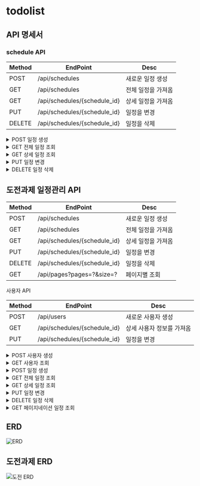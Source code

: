 # todolist

## API 명세서
### schedule API

|Method|EndPoint|Desc|
|------|---|---|
|POST|/api/schedules|새로운 일정 생성|
|GET|/api/schedules|전체 일정을 가져옴|
|GET|/api/schedules/{schedule_id}|상세 일정을 가져옴|
|PUT|/api/schedules/{schedule_id}|일정을 변경|
|DELETE|/api/schedules/{schedule_id}|일정을 삭제|


<details>
<summary>POST 일정 생성</summary>
<div markdown="1">       

/api/schedules
  - Request body

|파라미터|타입  |필수여부|설명  |
|------|------|------|------|
|title |String|O     |제목   |
|username|String|O     |작성자 |
|content  |String|X     |내용   |
|password  |String|O     |비밀번호   |

  ```json
  {
    "title": "제목",
    "username": "작성자" ,
    "content": "내용",
    "password": "비밀번호"
}
  
  ```


- Example response

  
|파라미터|타입  |필수여부|설명  |
|------|------|------|------|
|schedule_id |INT|O     |일정 고유번호  |
|title |String|O     |제목   |
|username|String|O     |작성자 |
|content  |String|X     |내용   |
|created_At|DATE|O     |생성 날짜 |
|updated_At|DATE|X     |수정 날짜 |



  ```json
  HTTP/1.1 200
  
  {
    "schedule_id": 3,
    "title" : "제목",
    "username": "작성자" ,
    "content": "내용",
    "created_At": "2024-10-30"
    }
  
  ```
</div>
</details>

<details>
<summary>GET 전체 일정 조회</summary>
<div markdown="1">       

/api/schedules
  - Requset
    
  ```http
  curl --location 'https://0dc94331-bdcc-466a-a411-cb33d5c05585.mock.pstmn.io/api/schedules
  ```

- Example response

|파라미터|타입  |필수여부|설명  |
|------|------|------|------|
|schedule_id |INT|O     |일정 고유번호  |
|title |String|O     |제목   |
|username|String|O     |작성자 |
|content  |String|X     |내용   |
|created_At|DATE|O     |생성 날짜 |
|updated_At|DATE|X     |수정 날짜 |

  
  ```json
  HTTP/1.1 200
  
  [
    {
    "schedule_id": 1,
    "title" : "제목1",
    "username": "작성자1" ,
    "content": "내용1",
    "created_At": "2024-10-30",
    "updated_At": "2024-10-31"
    },
    {
    "schedule_id": 2,
    "title" : "제목2",
    "username": "작성자2" ,
    "content": "내용2",
    "created_At": "2024-10-31"
    }]
  ```

</div>
</details>

<details>
  
<summary>GET 상세 일정 조회</summary>

<div markdown="1">       

/api/schedules/{schedule_id}

  - Requset

|파라미터|타입  |필수여부|설명  |
|------|------|------|------|
|schedule_id    |INT|O     |일정 고유번호  |



  ```http
  curl --location 'https://0dc94331-bdcc-466a-a411-cb33d5c05585.mock.pstmn.io/api/schedules/1
  ```

- Example response

|파라미터|타입  |필수여부|설명  |
|------|------|------|------|
|schedule_id |INT|O     |일정 고유번호  |
|title |String|O     |제목   |
|username|String|O     |작성자 |
|content  |String|X     |내용   |
|created_At|DATE|O     |생성 날짜 |
|updated_At|DATE|X     |수정 날짜 |


   ```json
  HTTP/1.1 200
  {
    "schedule_id": 1,
    "title" : "제목1",
    "username": "작성자1" ,
    "content": "내용1",
    "created_At": "2024-10-30",
    "updated_At": "2024-10-31"}
  ```
</div>
</details>


<details>
<summary>PUT 일정 변경</summary>
<div markdown="1">       

/api/schedules/{schedule_id}

```http
  curl --location 'https://0dc94331-bdcc-466a-a411-cb33d5c05585.mock.pstmn.io/api/schedules/1
  ```

  - Request body
    
|파라미터|타입  |필수여부|설명  |
|------|------|------|------|
|title |String|O     |제목   |
|username|String|O     |작성자 |
|content  |String|X     |내용   |
|password  |String|O     |비밀번호   |


  ```json
  {
    "title" : "제목1",
    "username": "작성자1" ,
    "content": "수정내용"
    "password": "비밀번호"}
  ```

- Example response (성공)

|파라미터|타입  |필수여부|설명  |
|------|------|------|------|
|schedule_id |INT|O     |일정 고유번호  |
|title |String|O     |제목   |
|username|String|O     |작성자 |
|content  |String|X     |내용   |
|created_At|DATE|O     |생성 날짜 |
|updated_At|DATE|O     |수정 날짜 |
  
  ```json
  HTTP/1.1 200
  
  {
    "schedule_id": 1,
    "title" : "제목1",
    "username": "작성자1" ,
    "content": "수정내용",
    "created_At": "2024-10-30",
    "updated_At": "2024-10-31"}
  ```
  
- Example response (실패)

  ```json
  HTTP/1.1 400
  
  {
    "msg": "수정 실패."}
  ```
</div>
</details>

<details>
<summary>DELETE 일정 삭제</summary>
<div markdown="1">       

/api/schedules/{schedule_id}
  - Requset
    
|파라미터|타입  |필수여부|설명  |
|------|------|------|------|
|schedule_id    |INT|O     |일정 고유번호  |


  ```http
  curl --location 'https://0dc94331-bdcc-466a-a411-cb33d5c05585.mock.pstmn.io/api/schedules/1
  ```
- Example response (성공)
- 
  ```json
  HTTP/1.1 200
  
  {
    "msg": "삭제 완료되었습니다."}
  ```
  
- Example response (실패)

  ```json
  
  HTTP/1.1 400
  
  {
    "msg": "삭제 실패."}
  ```
  
</div>
</details>


## 도전과제 일정관리 API

|Method|EndPoint|Desc|
|------|---|---|
|POST|/api/schedules|새로운 일정 생성|
|GET|/api/schedules|전체 일정을 가져옴|
|GET|/api/schedules/{schedule_id}|상세 일정을 가져옴|
|PUT|/api/schedules/{schedule_id}|일정을 변경|
|DELETE|/api/schedules/{schedule_id}|일정을 삭제|
|GET|/api/pages?pages=?&size=?|페이지별 조회|

사용자 API

|Method|EndPoint| Desc           |
|------|---|----------------|
|POST|/api/users| 새로운 사용자 생성     |
|GET|/api/schedules/{schedule_id}| 상세 사용자 정보를 가져옴 |
|PUT|/api/schedules/{schedule_id}| 일정을 변경         |

<details>
<summary>POST 사용자 생성</summary>
<div markdown="1">       

/api/users
- Request body

| 파라미터 |타입  |필수여부| 설명  |
|---|------|------|-----|
| username |String|O     | 작성자 |
| email |String|O     | 이메일 |
  ```json
  {
    "username": "작성자",
    "email" : "1234@naver.com"
}
  
  ```
-Example Response

| 파라미터       | 타입     |필수여부| 설명       |
|------------|--------|------|----------|
| user_id    | INT    |O     | 작성자 고유번호 |
| username | String |O     | 작성자      |
| email | String |O     | 이메일      |
| created_At | String |O     | 생성 날짜    |
| updated_At | String |X     | 수정 날짜    |

```json
  {
    "user_id": 3,
    "username": "작성자" ,
    "content": "내용",
    "created_At": "2024-10-30",
    "updated_At": null
    }
```
</div>
</details>

<details>
<summary>GET 사용자 조회</summary>
<div markdown="1">       

/api/schedules/{schedule_id}
- Requset
 ```
  api/schedules/1 
  ```

| 파라미터    | 타입     |필수여부| 설명   |
|---------|--------|------|------|
| user_id | INT    |O     | 작성자 고유번호  |


-Example Response

| 파라미터       | 타입     |필수여부| 설명       |
|------------|--------|------|----------|
| user_id    | INT    |O     | 작성자 고유번호 |
| username | String |O     | 작성자      |
| email | String |O     | 이메일      |
| created_At | String |O     | 생성 날짜    |
| updated_At | String |X     | 수정 날짜    |

```json
  {
    "user_id": 3,
    "title" : "제목",
    "username": "작성자" ,
    "content": "내용",
    "created_At": "2024-10-30"
    }
```
</div>
</details>




<details>
<summary>POST 일정 생성</summary>
<div markdown="1">       

/api/schedules
- Request body

| 파라미터     | 타입     |필수여부|설명  |
|----------|--------|-----|------|
| title    | String |O    |제목   |
| user_id  | INT    |O    |작성자 고유번호 |
| content  | String |O     |내용   |
| password | String |O    |비밀번호  |

  ```json
  {
    "title": "제목",
    "userId": 1,
    "content": "내용",
    "password": "비밀번호"
}
```
- Example Response

|파라미터| 타입     |필수여부|설명  |
|------|--------|------|------|
|schedule_id | INT    |O     |일정 고유번호  |
| user_id  | INT    |O     |작성자 고유번호 |
|title | String |O     |제목   |
|content  | String |O     |내용   |
|created_At| String |O     |생성 날짜 |
|updated_At| String |X     |수정 날짜 |

  ```json
  {
    "schedule_id": 1,
    "user_id": 1,
    "title" : "제목",
    "content": "내용",
    "created_At": "2024-11-06"
    }
```
</div>
</details>

<details>
<summary>GET 전체 일정 조회</summary>
<div markdown="1">       

/api/schedules
- Requset

    ```
  api/schedules 
  ```

- Example response

|파라미터| 타입     |필수여부|설명  |
|------|--------|------|------|
|schedule_id | INT    |O     |일정 고유번호  |
| user_id  | INT    |O     |작성자 고유번호 |
|title | String |O     |제목   |
|content  | String |O     |내용   |
|created_At| String |O     |생성 날짜 |
|updated_At| String |X     |수정 날짜 |

  ```json
 [ 
  {
      "schedule_id": 1,
      "user_id": 1,
      "title" : "제목",
      "content": "내용",
      "created_At": "2024-11-06"
    },
  {
    "schedule_id": 2,
    "user_id": 2,
    "title" : "제목2",
    "content": "내용2",
    "created_At": "2024-11-07"
  }
]
```
</div>
</details>

<details>
<summary>GET 상세 일정 조회</summary>

<div markdown="1">       

/api/schedules/{schedule_id}
- Requset
 ```
  api/schedules/1 
  ```

 |파라미터| 타입  |필수여부|설명  |
 |------|-----|------|------|
 |schedule_id    | INT |O     |일정 고유번호  |

- Example Response (성공)

|파라미터| 타입     |필수여부|설명  |
|------|--------|------|------|
|schedule_id | INT    |O     |일정 고유번호  |
| user_id  | INT    |O     |작성자 고유번호 |
|title | String |O     |제목   |
|content  | String |O     |내용   |
|created_At| String |O     |생성 날짜 |
|updated_At| String |X     |수정 날짜 |

  ```json
  {
    "schedule_id": 1,
    "user_id": 1,
    "title" : "제목",
    "content": "내용",
    "created_At": "2024-11-06"
    }
```

- Example response (실패)

```
{
    "errorCode": 400,
    "message": "올바른 ID값이 아닙니다."
}
```

</div>
</details>

<details>
<summary>PUT 일정 변경</summary>
<div markdown="1">       

/api/schedules/{schedule_id}

- Request
 ```
  api/schedules/1 
  ```

 | 파라미터     | 타입     |필수여부|설명  |
 |----------|--------|------|------|
 | title    | String |O     |제목   |
 | content  | String |O     |내용   |
 | password | String |O     |비밀번호   |

 ```json
  {
    "title" : "수정",
    "content": "수정내용",
    "password": "비밀번호"
}
```
- Example response (성공)

|파라미터| 타입     |필수여부| 설명       |
|------|--------|------|----------|
|schedule_id | INT    |O     | 일정 고유번호  |
| user_id  | INT    |O     | 작성자 고유번호 |
|title | String |O     | 제목       |
|content  | String |O     | 내용       |
|created_At| String |O     | 생성 날짜    |
|updated_At| String |X     | 수정 날짜    |

  ```json
  {
    "schedule_id": 1,
    "user_id": 1,
    "title" : "제목",
    "content": "내용",
    "created_At": "2024-11-06",
    "updated_At": "2024-11-07"
    }
```
</div>
</details>

<details>
<summary>DELETE 일정 삭제</summary>
<div markdown="1">       

/api/schedules/{schedule_id}
- Requset
 ```
  api/schedules/1 
  ```

|파라미터| 타입  |필수여부|설명  |
 |------|-----|------|------|
|schedule_id    | INT |O     |일정 고유번호  |

- Example response (성공)
```

```
- Example response (실패)

```
{
    "errorCode": 400,
    "message": "비밀번호가 일치 하지 않습니다."
}
```
</div>
</details>





<details>
<summary>GET 페이지네이션 일정 조회</summary>
<div markdown="1">       

/api/schedules/{schedule_id}
- Requset
 ```
  api/pages?page=1&size=3;
  ```

|파라미터| 타입  |필수여부| 설명     |
 |------|-----|------|--------|
|page    | INT |O     | 페이지 번호 |
|size    | INT |O     | 크기     |

- Example response (성공)

| 파라미터        | 타입     |필수여부| 설명       |
|-------------|--------|------|----------|
| schedule_id | INT    |O     | 일정 고유번호  |
| user_id     | INT    |O     | 작성자 고유번호 |
| username    | INT    |O     | 작성자명     |
| title       | String |O     | 제목       |
| content     | String |O     | 내용       |
 | created_At  | String |O     | 생성 날짜    |
| updated_At  | String |X     | 수정 날짜    |


```
[
    {
        "scheduleId": 1,
        "title": "제목1",
        "userId": 1,
        "username": "작성자명",
        "content": "내용",
        "createdAt": "2024-11-08",
        "updatedAt": null
    },
    {
        "scheduleId": 2,
        "title": "제목2",
        "userId": 2,
        "username": "작성자명",
        "content": "내용",
        "createdAt": "2024-11-08",
        "updatedAt": null
    },
    {
        "scheduleId": 3,
        "title": "제목3",
        "userId": 2,
        "username": "작성자명",
        "content": "내용",
        "createdAt": "2024-11-07",
        "updatedAt": null
    }
]

```

</div>
</details>






## ERD

![ERD](https://github.com/user-attachments/assets/6c734400-9cce-4214-9909-4c911940f832)

## 도전과제 ERD

![도전 ERD](https://github.com/user-attachments/assets/a57cf16f-f340-4fd6-ac3b-91a8c930221a)
